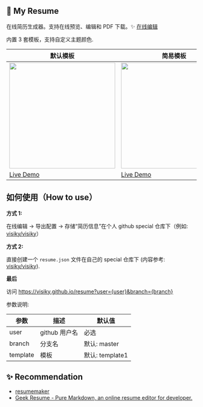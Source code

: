 ## 🧾 My Resume

在线简历生成器。支持在线预览、编辑和 PDF 下载。✨ [在线编辑](https://visiky.github.io/resume)

内置 3 套模板，支持自定义主题颜色.

|默认模板| 简易模板| 简易模板2（适用于多页）|
| -------------------------------- | --------------------------------------------------|----------------------- |
| <img src="https://gw.alipayobjects.com/zos/antfincdn/GLDkiGBSPl/moban1.svg" height="280" />|<img src="https://gw.alipayobjects.com/zos/antfincdn/tCZGzek01v/moban2-1.png" height="280" />| <img src="https://gw.alipayobjects.com/zos/antfincdn/Kn2jUKcBme/moban2.svg" height="280" />|
|[Live Demo](https://visiky.github.io/resume?user=visiky)  |[Live Demo](https://visiky.github.io/resume?user=visiky&template=template2)|[Live Demo](https://visiky.github.io/resume?user=visiky&template=template3) |

## 如何使用（How to use）

**方式 1:**

在线编辑 -> 导出配置 -> 存储“简历信息”在个人 github special 仓库下（例如: [visiky/visiky](https://github.com/visiky/visiky/blob/master/resume.json)）

**方式 2:**

直接创建一个 `resume.json` 文件在自己的 special 仓库下 (内容参考: [visiky/visiky](https://github.com/visiky/visiky/blob/master/resume.json)).

**最后**

访问 https://visiky.github.io/resume?user={user}&branch={branch}

参数说明:

| 参数   | 描述          | 默认值       |
| ------ | ------------- | ------------ |
| user   | github 用户名 | 必选         |
| branch | 分支名        | 默认: master |
| template | 模板        | 默认: template1 |

## ✨ Recommendation

- [resumemaker](https://www.resumemaker.online/es.php)
- [Geek Resume - Pure Markdown, an online resume editor for developer.](https://www.jijian.press/)
